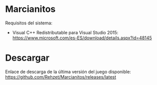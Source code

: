 # Marcianitos

Requisitos del sistema:
  - Visual C++ Redistributable para Visual Studio 2015: https://www.microsoft.com/es-ES/download/details.aspx?id=48145

# Descargar
Enlace de descarga de la última versión del juego disponible:  https://github.com/Rehzet/Marcianitos/releases/latest
